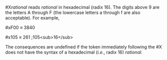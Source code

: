  

#X*rational* reads *rational* in hexadecimal (radix 16). The digits above 9 are the letters A through F (the lowercase letters a through f are also acceptable). For example, 

#xF00 *≡* 3840 

#x105 *≡* 261 ;105&#60;sub&#62;16&#60;/sub&#62; 

The consequences are undefined if the token immediately following the #X does not have the syntax of a hexadecimal (*i.e.*, radix 16) *rational*. 


